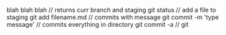 blah blah blah
// returns curr branch and staging
git status
// add a file to staging
git add filename.md
// commits with message
git commit -m 'type message'
// commits everything in directory
git commit -a
// 
git 